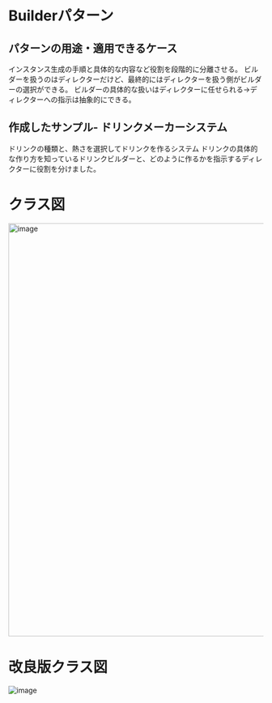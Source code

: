 # Builderパターン
## パターンの用途・適用できるケース
インスタンス生成の手順と具体的な内容など役割を段階的に分離させる。
ビルダーを扱うのはディレクターだけど、最終的にはディレクターを扱う側がビルダーの選択ができる。
ビルダーの具体的な扱いはディレクターに任せられる→ディレクターへの指示は抽象的にできる。

## 作成したサンプル- ドリンクメーカーシステム
ドリンクの種類と、熱さを選択してドリンクを作るシステム
ドリンクの具体的な作り方を知っているドリンクビルダーと、どのように作るかを指示するディレクターに役割を分けました。


# クラス図

<img width="816" alt="image" src="https://github.com/user-attachments/assets/6c5835dd-6bd8-4334-a203-64524920c2cc" />

# 改良版クラス図
![image](https://github.com/user-attachments/assets/32ec0cfb-0c1e-44c4-b67f-c1dc57038354)
